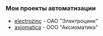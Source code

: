 ### Мои проекты автоматизации
- [electrozinc](electrozinc) - ОАО "Электроцинк"
- [axiomatica](axiomatica) - ООО "Аксиоматика"

